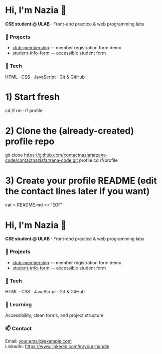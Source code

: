 # Hi, I'm Nazia 👋

**CSE student @ ULAB** · Front-end practice & web programming labs

### 🚀 Projects
- [club-membership](https://github.com/contactnaziafarzana-code/Club-membership) — member registration form demo  
- [student-info-form](https://github.com/contactnaziafarzana-code/student-info-form) — accessible student form

### 🧰 Tech
HTML · CSS · JavaScript · Git & GitHub

# 1) Start fresh
cd /f
rm -rf profile

# 2) Clone the (already-created) profile repo
git clone https://github.com/contactnaziafarzana-code/contactnaziafarzana-code.git profile
cd /f/profile

# 3) Create your profile README (edit the contact lines later if you want)
cat > README.md << 'EOF'
# Hi, I'm Nazia 👋

**CSE student @ ULAB** · Front-end practice & web programming labs

### 🚀 Projects
- [club-membership](https://github.com/contactnaziafarzana-code/Club-membership) — member registration form demo  
- [student-info-form](https://github.com/contactnaziafarzana-code/student-info-form) — accessible student form

### 🧰 Tech
HTML · CSS · JavaScript · Git & GitHub

### 🌱 Learning
Accessibility, clean forms, and project structure

### 📫 Contact
Email: your.email@example.com  
LinkedIn: https://www.linkedin.com/in/your-handle
